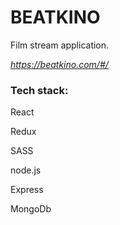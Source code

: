 # BEATKINO

Film stream application.

*https://beatkino.com/#/*


### Tech stack:

React

Redux

SASS

node.js

Express

MongoDb



